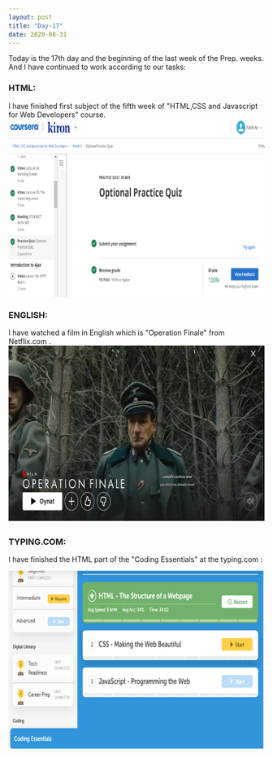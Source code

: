 ```yaml
---
layout: post
title: "Day-17"
date: 2020-08-31
---
```

Today is the 17th day and the beginning of the last week of the Prep. weeks. And I have continued to work according to our tasks:

<h3> HTML: </h3>
I have finished first subject of the fifth week of "HTML,CSS and Javascript for Web Developers" course. 
<img src="/Images/CourseraHtml13.png" alt="day17HTML" height="350">

<h3> ENGLISH: </h3>
I have watched a film in English which is "Operation Finale" from Netflix.com .

<img src="/Images/Netflix2.png" alt="day17English" height="350">

<h3> TYPING.COM: </h3>

I have finished  the HTML part of the "Coding Essentials" at the  typing.com :

<img src="/Images/Typing16.png" alt="day17Typing" height="350">
